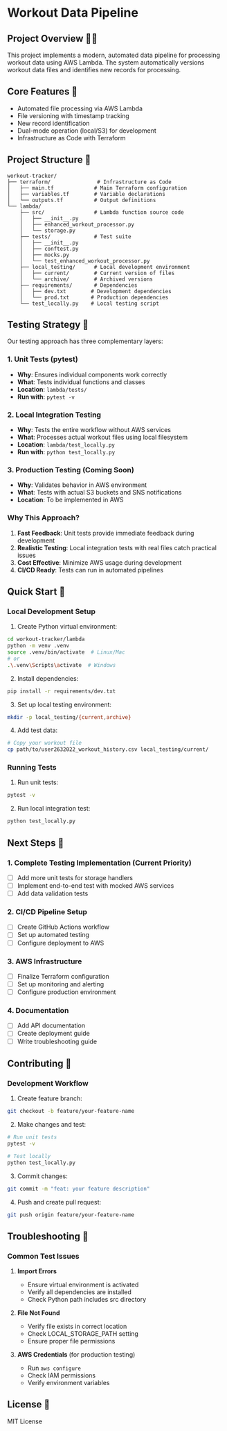 # Workout Data Pipeline

## Project Overview 🏃‍♂️
This project implements a modern, automated data pipeline for processing workout data using AWS Lambda. The system automatically versions workout data files and identifies new records for processing.

## Core Features 🌟
- Automated file processing via AWS Lambda
- File versioning with timestamp tracking
- New record identification
- Dual-mode operation (local/S3) for development
- Infrastructure as Code with Terraform

## Project Structure 📁
```
workout-tracker/
├── terraform/               # Infrastructure as Code
│   ├── main.tf             # Main Terraform configuration
│   ├── variables.tf        # Variable declarations
│   └── outputs.tf          # Output definitions
└── lambda/
    ├── src/                # Lambda function source code
    │   ├── __init__.py
    │   ├── enhanced_workout_processor.py
    │   └── storage.py
    ├── tests/              # Test suite
    │   ├── __init__.py
    │   ├── conftest.py
    │   ├── mocks.py
    │   └── test_enhanced_workout_processor.py
    ├── local_testing/      # Local development environment
    │   ├── current/        # Current version of files
    │   └── archive/        # Archived versions
    ├── requirements/       # Dependencies
    │   ├── dev.txt        # Development dependencies
    │   └── prod.txt       # Production dependencies
    └── test_locally.py    # Local testing script
```

## Testing Strategy 🧪

Our testing approach has three complementary layers:

### 1. Unit Tests (pytest)
- **Why**: Ensures individual components work correctly
- **What**: Tests individual functions and classes
- **Location**: `lambda/tests/`
- **Run with**: `pytest -v`

### 2. Local Integration Testing
- **Why**: Tests the entire workflow without AWS services
- **What**: Processes actual workout files using local filesystem
- **Location**: `lambda/test_locally.py`
- **Run with**: `python test_locally.py`

### 3. Production Testing (Coming Soon)
- **Why**: Validates behavior in AWS environment
- **What**: Tests with actual S3 buckets and SNS notifications
- **Location**: To be implemented in AWS

### Why This Approach?
1. **Fast Feedback**: Unit tests provide immediate feedback during development
2. **Realistic Testing**: Local integration tests with real files catch practical issues
3. **Cost Effective**: Minimize AWS usage during development
4. **CI/CD Ready**: Tests can run in automated pipelines

## Quick Start 🚀

### Local Development Setup

1. Create Python virtual environment:
```bash
cd workout-tracker/lambda
python -m venv .venv
source .venv/bin/activate  # Linux/Mac
# or
.\.venv\Scripts\activate  # Windows
```

2. Install dependencies:
```bash
pip install -r requirements/dev.txt
```

3. Set up local testing environment:
```bash
mkdir -p local_testing/{current,archive}
```

4. Add test data:
```bash
# Copy your workout file
cp path/to/user2632022_workout_history.csv local_testing/current/
```

### Running Tests

1. Run unit tests:
```bash
pytest -v
```

2. Run local integration test:
```bash
python test_locally.py
```

## Next Steps 📝

### 1. Complete Testing Implementation (Current Priority)
- [ ] Add more unit tests for storage handlers
- [ ] Implement end-to-end test with mocked AWS services
- [ ] Add data validation tests

### 2. CI/CD Pipeline Setup
- [ ] Create GitHub Actions workflow
- [ ] Set up automated testing
- [ ] Configure deployment to AWS

### 3. AWS Infrastructure
- [ ] Finalize Terraform configuration
- [ ] Set up monitoring and alerting
- [ ] Configure production environment

### 4. Documentation
- [ ] Add API documentation
- [ ] Create deployment guide
- [ ] Write troubleshooting guide

## Contributing 🤝

### Development Workflow
1. Create feature branch:
```bash
git checkout -b feature/your-feature-name
```

2. Make changes and test:
```bash
# Run unit tests
pytest -v

# Test locally
python test_locally.py
```

3. Commit changes:
```bash
git commit -m "feat: your feature description"
```

4. Push and create pull request:
```bash
git push origin feature/your-feature-name
```

## Troubleshooting 🔧

### Common Test Issues
1. **Import Errors**
   - Ensure virtual environment is activated
   - Verify all dependencies are installed
   - Check Python path includes src directory

2. **File Not Found**
   - Verify file exists in correct location
   - Check LOCAL_STORAGE_PATH setting
   - Ensure proper file permissions

3. **AWS Credentials** (for production testing)
   - Run `aws configure`
   - Check IAM permissions
   - Verify environment variables

## License 📜
MIT License